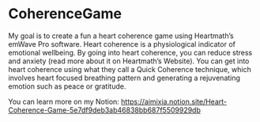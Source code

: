 # CoherenceGame
My goal is to create a fun a heart coherence game using Heartmath’s emWave Pro software. Heart coherence is a physiological indicator of emotional wellbeing. By going into heart coherence, you can reduce stress and anxiety (read more about it on Heartmath’s Website). You can get into heart coherence using what they call a Quick Coherence technique, which involves heart focused breathing pattern and generating a rejuvenating emotion such as peace or gratitude. 

You can learn more on my Notion: https://aimixia.notion.site/Heart-Coherence-Game-5e7df9deb3ab46838bb687f5509929db
